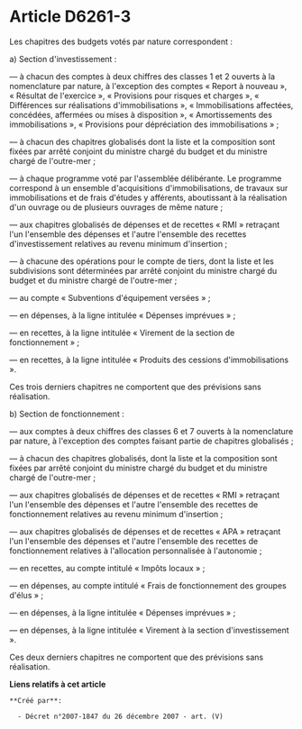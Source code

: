 # Article D6261-3

Les chapitres des budgets votés par nature correspondent :

a) Section d'investissement :

― à chacun des comptes à deux chiffres des classes 1 et 2 ouverts à la nomenclature par nature, à l'exception des comptes
« Report à nouveau », « Résultat de l'exercice », « Provisions pour risques et charges », « Différences sur réalisations
d'immobilisations », « Immobilisations affectées, concédées, affermées ou mises à disposition », « Amortissements des
immobilisations », « Provisions pour dépréciation des immobilisations » ;

― à chacun des chapitres globalisés dont la liste et la composition sont fixées par arrêté conjoint du ministre chargé du
budget et du ministre chargé de l'outre-mer ;

― à chaque programme voté par l'assemblée délibérante. Le programme correspond à un ensemble d'acquisitions
d'immobilisations, de travaux sur immobilisations et de frais d'études y afférents, aboutissant à la réalisation d'un ouvrage
ou de plusieurs ouvrages de même nature ;

― aux chapitres globalisés de dépenses et de recettes « RMI » retraçant l'un l'ensemble des dépenses et l'autre l'ensemble
des recettes d'investissement relatives au revenu minimum d'insertion ;

― à chacune des opérations pour le compte de tiers, dont la liste et les subdivisions sont déterminées par arrêté conjoint du
ministre chargé du budget et du ministre chargé de l'outre-mer ;

― au compte « Subventions d'équipement versées » ;

― en dépenses, à la ligne intitulée « Dépenses imprévues » ;

― en recettes, à la ligne intitulée « Virement de la section de fonctionnement » ;

― en recettes, à la ligne intitulée « Produits des cessions d'immobilisations ».

Ces  trois derniers chapitres ne comportent que des prévisions sans réalisation.

b) Section de fonctionnement :

― aux comptes à deux chiffres des classes 6 et 7 ouverts à la nomenclature par nature, à l'exception des comptes faisant
partie de chapitres globalisés ;

― à chacun des chapitres globalisés, dont la liste et la composition sont fixées par arrêté conjoint du ministre chargé du
budget et du ministre chargé de l'outre-mer ;

― aux chapitres globalisés de dépenses et de recettes « RMI » retraçant l'un l'ensemble des dépenses et l'autre l'ensemble
des recettes de fonctionnement relatives au revenu minimum d'insertion ;

― aux chapitres globalisés de dépenses et de recettes « APA » retraçant l'un l'ensemble des dépenses et l'autre l'ensemble
des recettes de fonctionnement relatives à l'allocation personnalisée à l'autonomie ;

― en recettes, au compte intitulé « Impôts locaux » ;

― en dépenses, au compte intitulé « Frais de fonctionnement des groupes d'élus » ;

― en dépenses, à la ligne intitulée « Dépenses imprévues » ;

― en dépenses, à la ligne intitulée « Virement à la section d'investissement ».

Ces deux derniers chapitres ne comportent que des prévisions sans réalisation.

**Liens relatifs à cet article**

	**Créé par**:

	  - Décret n°2007-1847 du 26 décembre 2007 - art. (V)
